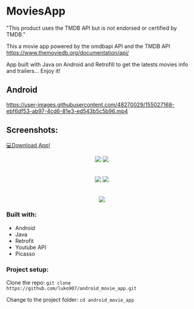 # MoviesApp
"This product uses the TMDB API but is not endorsed or certified by TMDB."

This a movie app powered by the omdbapi API and  the TMDB API
https://www.themoviedb.org/documentation/api/

App built with Java on Android and Retrofill to get the latests movies info and trailers... Enjoy it!




## Android

https://user-images.githubusercontent.com/48270029/155027168-ebf6df53-ab97-4cd6-81e3-ed543b5c5b96.mp4




## Screenshots:
<a href="https://www.mediafire.com/file/awkiu4g2u4smqh1/MovieApp.apk/file"> 💻Download App!<a/>
<div align="center">
  <img src="https://user-images.githubusercontent.com/48270029/155014764-8f639471-4f81-40dd-9d32-4923eb95aec5.png" />
  <img src="https://user-images.githubusercontent.com/48270029/155014788-6d0be0f8-72fe-444e-badb-267bc1e106e4.png" />
</div>

<br />
<br />

<div align="center">
  <img src="https://user-images.githubusercontent.com/48270029/155014793-ff440bf3-b468-4f5c-a9a8-fd54626500a4.png" />
  <img src="https://user-images.githubusercontent.com/48270029/155014799-9aaedc12-72b1-4a37-8947-238f146d3b1e.png" />
</div>
  <br />
<br />
  <div align="center">
  <img src="https://user-images.githubusercontent.com/48270029/155014813-8de714d6-0350-44a3-a763-918f0bcba8ce.png" />
</div>
  

### Built with:

- Android
- Java
- Retrofit
- Youtube API
- Picasso

### Project setup:

Clone the repo:
`git clone https://github.com/luko907/android_movie_app.git`

Change to the project folder:
`cd android_movie_app`
